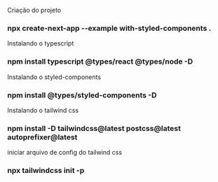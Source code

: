 Criação do projeto
### npx create-next-app --example with-styled-components .

Instalando o typescript
### npm install typescript @types/react @types/node -D

Instalando o styled-components
### npm install @types/styled-components -D

Instalando o tailwind css
### npm install -D tailwindcss@latest postcss@latest autoprefixer@latest

iniciar arquivo de config do tailwind css
### npx tailwindcss init -p
